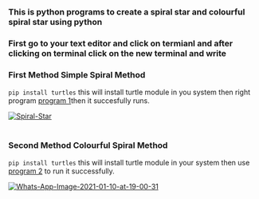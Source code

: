 ### This is python programs to create a spiral star and colourful spiral star using python

### First go to your text editor and click on termianl and after clicking on terminal click on the new terminal and write

### First Method Simple Spiral Method

`pip install turtles` this will install turtle module in you system then right program [program 1](https://github.com/Ayush7614/Amazing-Python-Scripts/blob/master/Creating%20a%20spiral%20star%20using%20Python/program1.py)then it succesfully runs.

<a href="https://postimg.cc/TpQ0rnS1" target="_blank"><img src="https://i.postimg.cc/TpQ0rnS1/Spiral-Star.jpg" alt="Spiral-Star"/></a><br/><br/>

### Second Method Colourful Spiral Method

`pip install turtles` this will install turtle module in your system then
use [program 2](https://github.com/Ayush7614/Amazing-Python-Scripts/blob/master/Creating%20a%20spiral%20star%20using%20Python/program2.py) to run it successfully.

<a href="https://postimg.cc/rKqg0ff7" target="_blank"><img src="https://i.postimg.cc/rKqg0ff7/Whats-App-Image-2021-01-10-at-19-00-31.jpg" alt="Whats-App-Image-2021-01-10-at-19-00-31"/></a><br/><br/>
